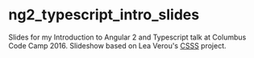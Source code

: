 # ng2_typescript_intro_slides
Slides for my Introduction to Angular 2 and Typescript talk at Columbus Code Camp 2016.
Slideshow based on Lea Verou's [CSSS](https://github.com/LeaVerou/csss) project.

